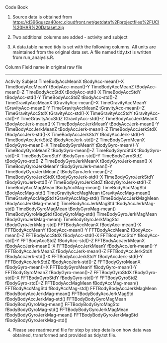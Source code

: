 Code Book

1. Source data is obtained from https://d396qusza40orc.cloudfront.net/getdata%2Fprojectfiles%2FUCI%20HAR%20Dataset.zip

2. Two additional columns are added - activity and subject

3. A data.table named tidy is set with the following columns. All units are maintained from the original data set. A file named tidy.txt is written from run_analysis.R.

Column	              Field name in original raw file
----------            -------------
Activity	          <new field added>
Subject	            <new field added>
TimeBodyAccMeanX	  tBodyAcc-mean()-X
TimeBodyAccMeanY	  tBodyAcc-mean()-Y
TimeBodyAccMeanZ	  tBodyAcc-mean()-Z
TimeBodyAccStdX	    tBodyAcc-std()-X
TimeBodyAccStdY	    tBodyAcc-std()-Y
TimeBodyAccStdZ	    tBodyAcc-std()-Z
TimeGravityAccMeanX	tGravityAcc-mean()-X
TimeGravityAccMeanY	tGravityAcc-mean()-Y
TimeGravityAccMeanZ	tGravityAcc-mean()-Z
TimeGravityAccStdX	tGravityAcc-std()-X
TimeGravityAccStdY	tGravityAcc-std()-Y
TimeGravityAccStdZ	tGravityAcc-std()-Z
TimeBodyAccJerkMeanX	tBodyAccJerk-mean()-X
TimeBodyAccJerkMeanY	tBodyAccJerk-mean()-Y
TimeBodyAccJerkMeanZ	tBodyAccJerk-mean()-Z
TimeBodyAccJerkStdX	tBodyAccJerk-std()-X
TimeBodyAccJerkStdY	tBodyAccJerk-std()-Y
TimeBodyAccJerkStdZ	tBodyAccJerk-std()-Z
TimeBodyGyroMeanX	tBodyGyro-mean()-X
TimeBodyGyroMeanY	tBodyGyro-mean()-Y
TimeBodyGyroMeanZ	tBodyGyro-mean()-Z
TimeBodyGyroStdX	tBodyGyro-std()-X
TimeBodyGyroStdY	tBodyGyro-std()-Y
TimeBodyGyroStdZ	tBodyGyro-std()-Z
TimeBodyGyroJerkMeanX	tBodyGyroJerk-mean()-X
TimeBodyGyroJerkMeanY	tBodyGyroJerk-mean()-Y
TimeBodyGyroJerkMeanZ	tBodyGyroJerk-mean()-Z
TimeBodyGyroJerkStdX	tBodyGyroJerk-std()-X
TimeBodyGyroJerkStdY	tBodyGyroJerk-std()-Y
TimeBodyGyroJerkStdZ	tBodyGyroJerk-std()-Z
TimeBodyAccMagMean	tBodyAccMag-mean()
TimeBodyAccMagStd	tBodyAccMag-std()
TimeGravityAccMagMean	tGravityAccMag-mean()
TimeGravityAccMagStd	tGravityAccMag-std()
TimeBodyAccJerkMagMean	tBodyAccJerkMag-mean()
TimeBodyAccJerkMagStd	tBodyAccJerkMag-std()
TimeBodyGyroMagMean	tBodyGyroMag-mean()
TimeBodyGyroMagStd	tBodyGyroMag-std()
TimeBodyGyroJerkMagMean	tBodyGyroJerkMag-mean()
TimeBodyGyroJerkMagStd	tBodyGyroJerkMag-std()
FFTBodyAccMeanX	fBodyAcc-mean()-X
FFTBodyAccMeanY	fBodyAcc-mean()-Y
FFTBodyAccMeanZ	fBodyAcc-mean()-Z
FFTBodyAccStdX	fBodyAcc-std()-X
FFTBodyAccStdY	fBodyAcc-std()-Y
FFTBodyAccStdZ	fBodyAcc-std()-Z
FFTBodyAccJerkMeanX	fBodyAccJerk-mean()-X
FFTBodyAccJerkMeanY	fBodyAccJerk-mean()-Y
FFTBodyAccJerkMeanZ	fBodyAccJerk-mean()-Z
FFTBodyAccJerkStdX	fBodyAccJerk-std()-X
FFTBodyAccJerkStdY	fBodyAccJerk-std()-Y
FFTBodyAccJerkStdZ	fBodyAccJerk-std()-Z
FFTBodyGyroMeanX	fBodyGyro-mean()-X
FFTBodyGyroMeanY	fBodyGyro-mean()-Y
FFTBodyGyroMeanZ	fBodyGyro-mean()-Z
FFTBodyGyroStdX	fBodyGyro-std()-X
FFTBodyGyroStdY	fBodyGyro-std()-Y
FFTBodyGyroStdZ	fBodyGyro-std()-Z
FFTBodyAccMagMean	fBodyAccMag-mean()
FFTBodyAccMagStd	fBodyAccMag-std()
FFTBodyBodyAccJerkMagMean	fBodyBodyAccJerkMag-mean()
FFTBodyBodyAccJerkMagStd	fBodyBodyAccJerkMag-std()
FFTBodyBodyGyroMagMean	fBodyBodyGyroMag-mean()
FFTBodyBodyGyroMagStd	fBodyBodyGyroMag-std()
FFTBodyBodyGyroJerkMagMean	fBodyBodyGyroJerkMag-mean()
FFTBodyBodyGyroJerkMagStd	fBodyBodyGyroJerkMag-std()

4. Please see readme.md file for step by step details on how data was obtained, transformed and provided as tidy.txt file.
